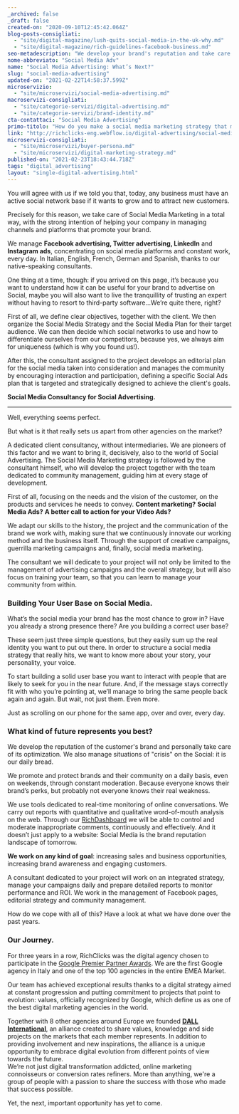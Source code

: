 ```yaml
---
_archived: false
_draft: false
created-on: "2020-09-10T12:45:42.064Z"
blog-posts-consigliati:
  - "site/digital-magazine/lush-quits-social-media-in-the-uk-why.md"
  - "site/digital-magazine/rich-guidelines-facebook-business.md"
seo-metadescription: "We develop your brand's reputation and take care of optimising it step by step: discover our total Social Media Advertising consultancy."
nome-abbreviato: "Social Media Adv"
name: "Social Media Advertising: What’s Next?"
slug: "social-media-advertising"
updated-on: "2021-02-22T14:58:37.599Z"
microservizio:
  - "site/microservizi/social-media-advertising.md"
macroservizi-consigliati:
  - "site/categorie-servizi/digital-advertising.md"
  - "site/categorie-servizi/brand-identity.md"
cta-contattaci: "Social Media Advertising"
primo-titolo: "How do you make a social media marketing strategy that matters?"
link: "http://richclicks-eng.webflow.io/digital-advertising/social-media-advertising"
microservizi-consigliati:
  - "site/microservizi/buyer-persona.md"
  - "site/microservizi/digital-marketing-strategy.md"
published-on: "2021-02-23T18:43:44.718Z"
tags: "digital_advertising"
layout: "single-digital-advertising.html"
---
```


You will agree with us if we told you that, today, any business must have an active social network base if it wants to grow and to attract new customers.

Precisely for this reason, we take care of Social Media Marketing in a total way, with the strong intention of helping your company in managing channels and platforms that promote your brand.

We manage **Facebook advertising, Twitter advertising, LinkedIn** and **Instagram ads**, concentrating on social media platforms and constant work, every day. In Italian, English, French, German and Spanish, thanks to our native-speaking consultants.

One thing at a time, though: if you arrived on this page, it’s because you want to understand how it can be useful for your brand to advertise on Social, maybe you will also want to live the tranquillity of trusting an expert without having to resort to third-party software…We’re quite there, right?

First of all, we define clear objectives, together with the client. We then organize the Social Media Strategy and the Social Media Plan for their target audience. We can then decide which social networks to use and how to differentiate ourselves from our competitors, because yes, we always aim for uniqueness (which is why you found us!).

After this, the consultant assigned to the project develops an editorial plan for the social media taken into consideration and manages the community by encouraging interaction and participation, defining a specific Social Ads plan that is targeted and strategically designed to achieve the client's goals.  

**Social Media Consultancy for Social Advertising.**  

-------------------------------------------------------

Well, everything seems perfect.

But what is it that really sets us apart from other agencies on the market?  
  
A dedicated client consultancy, without intermediaries. We are pioneers of this factor and we want to bring it, decisively, also to the world of Social Advertising. The Social Media Marketing strategy is followed by the consultant himself, who will develop the project together with the team dedicated to community management, guiding him at every stage of development.

First of all, focusing on the needs and the vision of the customer, on the products and services he needs to convey. **Content marketing?** **Social Media Ads?** **A better call to action for your Video Ads?**

We adapt our skills to the history, the project and the communication of the brand we work with, making sure that we continuously innovate our working method and the business itself. Through the support of creative campaigns, guerrilla marketing campaigns and, finally, social media marketing.

The consultant we will dedicate to your project will not only be limited to the management of advertising campaigns and the overall strategy, but will also focus on training your team, so that you can learn to manage your community from within.  

### **Building Your User Base on Social Media.**

What’s the social media your brand has the most chance to grow in? Have you already a strong presence there? Are you building a correct user base?

These seem just three simple questions, but they easily sum up the real identity you want to put out there. In order to structure a social media strategy that really hits, we want to know more about your story, your personality, your voice.

To start building a solid user base you want to interact with people that are likely to seek for you in the near future. And, if the message stays correctly fit with who you’re pointing at, we’ll manage to bring the same people back again and again. But wait, not just them. Even more.

Just as scrolling on our phone for the same app, over and over, every day.  

### **What kind of future represents you best?**

We develop the reputation of the customer's brand and personally take care of its optimization. We also manage situations of "crisis" on the Social: it is our daily bread.

We promote and protect brands and their community on a daily basis, even on weekends, through constant moderation. Because everyone knows their brand’s perks, but probably not everyone knows their real weakness.

We use tools dedicated to real-time monitoring of online conversations. We carry out reports with quantitative and qualitative word-of-mouth analysis on the web. Through our [RichDashboard](/rich-tools/rich-dashboard) we will be able to control and moderate inappropriate comments, continuously and effectively. And it doesn’t just apply to a website: Social Media is the brand reputation landscape of tomorrow.

**We work on any kind of goal**: increasing sales and business opportunities, increasing brand awareness and engaging customers.

A consultant dedicated to your project will work on an integrated strategy, manage your campaigns daily and prepare detailed reports to monitor performance and ROI. We work in the management of Facebook pages, editorial strategy and community management.

How do we cope with all of this? Have a look at what we have done over the past years.

### **Our Journey.**

For three years in a row, RichClicks was the digital agency chosen to participate in the [Google Premier Partner Awards](/misc/agenzia-google-premier-partner). We are the first Google agency in Italy and one of the top 100 agencies in the entire EMEA Market.

Our team has achieved exceptional results thanks to a digital strategy aimed at constant progression and putting commitment to projects that point to evolution: values, officially recognized by Google, which define us as one of the best digital marketing agencies in the world.

Together with 8 other agencies around Europe we founded [**DALL International**](https://www.dall-int.com/), an alliance created to share values, knowledge and side projects on the markets that each member represents. In addition to providing involvement and new inspirations, the alliance is a unique opportunity to embrace digital evolution from different points of view towards the future.  
We’re not just digital transformation addicted, online marketing connoisseurs or conversion rates refiners. More than anything, we're a group of people with a passion to share the success with those who made that success possible.

Yet, the next, important opportunity has yet to come.
